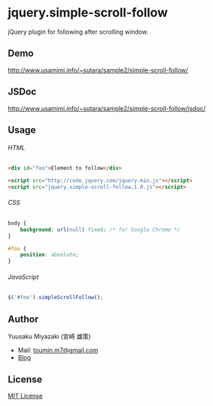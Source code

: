 # jquery.simple-scroll-follow
jQuery plugin for following after scrolling window.


## Demo
http://www.usamimi.info/~sutara/sample2/simple-scroll-follow/

## JSDoc
http://www.usamimi.info/~sutara/sample2/simple-scroll-follow/jsdoc/


## Usage
###### HTML
```html
<div id="foo">Element to follow</div>

<script src="http://code.jquery.com/jquery.min.js"></script>
<script src="jquery.simple-scroll-follow.1.0.js"></script>
```

###### CSS
```css
body {
	background: url(null) fixed; /* for Google Chrome */
}

#foo {
	position: absolute;
}
```

###### JavaScript
```javascript
$('#foo').simpleScrollFollow();
```

## Author
Yuusaku Miyazaki (宮崎 雄策)

- Mail: [toumin.m7@gmail.com](mailto:toumin.m7@gmail.com)
- [Blog](http://sutara79.hatenablog.com/entry/2014/06/21/185709)

## License
[MIT License](http://www.opensource.org/licenses/mit-license.php)